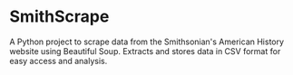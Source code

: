 # SmithScrape
A Python project to scrape data from the Smithsonian's American History website using Beautiful Soup. Extracts and stores data in CSV format for easy access and analysis.
